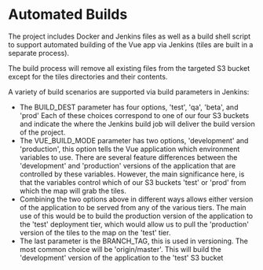 # Automated Builds

The project includes Docker and Jenkins files as well as a build shell script to support 
automated building of the Vue app via Jenkins (tiles are built in a separate process). 

The build process will remove all existing files from the targeted S3 bucket except for
the tiles directories and their contents.

A variety of build scenarios are supported via build parameters in Jenkins:
- The BUILD_DEST parameter has four options, 'test', 'qa', 'beta', and 'prod'
    Each of these choices correspond to one of our four S3 buckets and indicate the where the Jenkins build job will deliver
    the build version of the project.
- The VUE_BUILD_MODE parameter has two options, 'development' and 'production', this option tells the Vue application which
    environment variables to use. There are several feature differences between the 'development' and 'production' versions of 
    the application that are controlled by these variables. However, the main significance here, is that the variables control which of
    our S3 buckets 'test' or 'prod' from which the map will grab the tiles. 
- Combining the two options above in different ways allows either version of the application to be served from any of the
    various tiers. The main use of this would be to build the production version of the application to the 'test' deployment 
    tier, which would allow us to pull the 'production' version of the tiles to the map on the 'test' tier.
- The last parameter is the BRANCH_TAG, this is used in versioning. The most common choice will be 'origin/master'. 
    This will build the 'development' version of the application to the 'test' S3 bucket